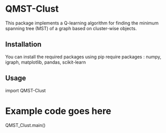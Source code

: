 # QMST-Clust

This package implements a Q-learning algorithm for finding the minimum spanning tree (MST) of a graph based on cluster-wise objects.

## Installation

You can install the required packages using pip
require packages : numpy, igraph, matplotlib, pandas, scikit-learn

## Usage

import QMST-Clust

# Example code goes here

QMST_Clust.main()
